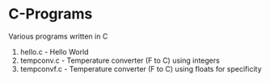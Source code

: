 # C-Programs
Various programs written in C

1. hello.c - Hello World
2. tempconv.c - Temperature converter (F to C) using integers
3. tempconvf.c - Temperature converter (F to C) using floats for specificity
